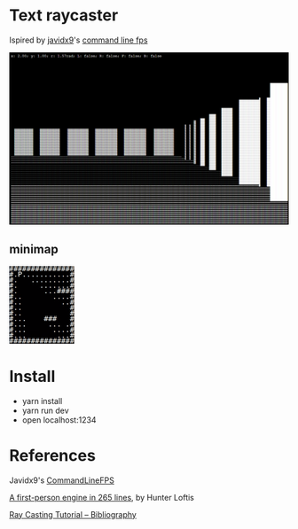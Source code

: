 # Text raycaster
Ispired by [javidx9](https://github.com/OneLoneCoder)'s [command line fps](https://github.com/OneLoneCoder/CommandLineFPS)

![Raycaster screenshot](/docs/screenshots/raycaster.png?raw=true "Raycaster")

## minimap
![Minimap](/docs/screenshots/minimap.gif?raw=true "minimap")

# Install
- yarn install
- yarn run dev
- open localhost:1234

# References
Javidx9's [CommandLineFPS](https://github.com/OneLoneCoder/CommandLineFPS)

[A first-person engine in 265 lines](http://www.playfuljs.com/a-first-person-engine-in-265-lines), by Hunter Loftis

[Ray Casting Tutorial – Bibliography](https://permadi.com/1996/05/ray-casting-tutorial-bibliography/)
